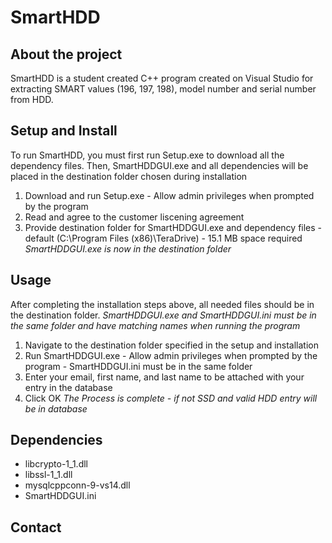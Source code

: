 # SmartHDD 
## About the project
SmartHDD is a student created C++ program created on Visual Studio for extracting SMART values (196, 197, 198), model number and serial number from HDD. 


## Setup and Install
To run SmartHDD, you must first run Setup.exe to download all the dependency files. Then, SmartHDDGUI.exe and all dependencies will be placed in the destination folder chosen during installation 

1) Download and run Setup.exe - Allow admin privileges when prompted by the program
2) Read and agree to the customer liscening agreement
3) Provide destination folder for SmartHDDGUI.exe and dependency files - default (C:\Program Files (x86)\TeraDrive) - 15.1 MB space required
*SmartHDDGUI.exe is now in the destination folder*

## Usage
After completing the installation steps above, all needed files should be in the destination folder.
*SmartHDDGUI.exe and SmartHDDGUI.ini must be in the same folder and have matching names when running the program*

1) Navigate to the destination folder specified in the setup and installation
2) Run SmartHDDGUI.exe - Allow admin privileges when prompted by the program - SmartHDDGUI.ini must be in the same folder
3) Enter your email, first name, and last name to be attached with your entry in the database
4) Click OK
*The Process is complete - if not SSD and valid HDD entry will be in database*

## Dependencies
  - libcrypto-1_1.dll
  - libssl-1_1.dll
  - mysqlcppconn-9-vs14.dll
  - SmartHDDGUI.ini


## Contact

